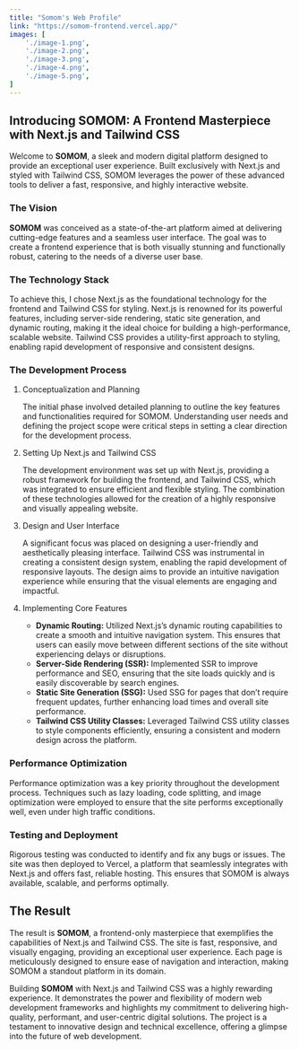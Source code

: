 ```yaml
---
title: "Somom's Web Profile"
link: "https://somom-frontend.vercel.app/"
images: [
    './image-1.png',
    './image-2.png',
    './image-3.png',
    './image-4.png',
    './image-5.png',
]
---
```


## Introducing SOMOM: A Frontend Masterpiece with Next.js and Tailwind CSS
Welcome to **SOMOM**, a sleek and modern digital platform designed to provide an exceptional user experience. Built exclusively with Next.js and styled with Tailwind CSS, SOMOM leverages the power of these advanced tools to deliver a fast, responsive, and highly interactive website.

### The Vision
**SOMOM** was conceived as a state-of-the-art platform aimed at delivering cutting-edge features and a seamless user interface. The goal was to create a frontend experience that is both visually stunning and functionally robust, catering to the needs of a diverse user base.

### The Technology Stack
To achieve this, I chose Next.js as the foundational technology for the frontend and Tailwind CSS for styling. Next.js is renowned for its powerful features, including server-side rendering, static site generation, and dynamic routing, making it the ideal choice for building a high-performance, scalable website. Tailwind CSS provides a utility-first approach to styling, enabling rapid development of responsive and consistent designs.

### The Development Process
1. Conceptualization and Planning
    
    The initial phase involved detailed planning to outline the key features and functionalities required for SOMOM. Understanding user needs and defining the project scope were critical steps in setting a clear direction for the development process.

2. Setting Up Next.js and Tailwind CSS
    
    The development environment was set up with Next.js, providing a robust framework for building the frontend, and Tailwind CSS, which was integrated to ensure efficient and flexible styling. The combination of these technologies allowed for the creation of a highly responsive and visually appealing website.

3. Design and User Interface
    
    A significant focus was placed on designing a user-friendly and aesthetically pleasing interface. Tailwind CSS was instrumental in creating a consistent design system, enabling the rapid development of responsive layouts. The design aims to provide an intuitive navigation experience while ensuring that the visual elements are engaging and impactful.

4. Implementing Core Features

    - **Dynamic Routing:** Utilized Next.js’s dynamic routing capabilities to create a smooth and intuitive navigation system. This ensures that users can easily move between different sections of the site without experiencing delays or disruptions.
    - **Server-Side Rendering (SSR):** Implemented SSR to improve performance and SEO, ensuring that the site loads quickly and is easily discoverable by search engines.
    - **Static Site Generation (SSG):** Used SSG for pages that don’t require frequent updates, further enhancing load times and overall site performance.
    - **Tailwind CSS Utility Classes:** Leveraged Tailwind CSS utility classes to style components efficiently, ensuring a consistent and modern design across the platform.

### Performance Optimization
Performance optimization was a key priority throughout the development process. Techniques such as lazy loading, code splitting, and image optimization were employed to ensure that the site performs exceptionally well, even under high traffic conditions.

### Testing and Deployment
Rigorous testing was conducted to identify and fix any bugs or issues. The site was then deployed to Vercel, a platform that seamlessly integrates with Next.js and offers fast, reliable hosting. This ensures that SOMOM is always available, scalable, and performs optimally.

## The Result
The result is **SOMOM**, a frontend-only masterpiece that exemplifies the capabilities of Next.js and Tailwind CSS. The site is fast, responsive, and visually engaging, providing an exceptional user experience. Each page is meticulously designed to ensure ease of navigation and interaction, making SOMOM a standout platform in its domain.

Building **SOMOM** with Next.js and Tailwind CSS was a highly rewarding experience. It demonstrates the power and flexibility of modern web development frameworks and highlights my commitment to delivering high-quality, performant, and user-centric digital solutions. The project is a testament to innovative design and technical excellence, offering a glimpse into the future of web development.